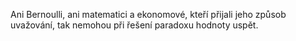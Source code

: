 <emphasis level="strong">Ani Bernoulli, ani matematici a ekonomové,<break time="0.3s"/> kteří přijali jeho způsob uvažování,</emphasis><break time="0.5s"/> <emphasis level="moderate">tak nemohou při řešení paradoxu hodnoty uspět.</emphasis>